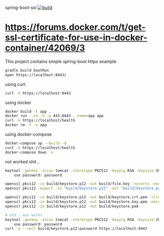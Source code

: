 spring-boot-ssl [![build](https://travis-ci.org/daggerok/spring-boot-ssl.svg?branch=master)](https://travis-ci.org/daggerok/spring-boot-ssl)

https://forums.docker.com/t/get-ssl-certificate-for-use-in-docker-container/42069/3
===============

This project contains simple spring-boot https example

```sh
gradle build bootRun
open https://localhost:8443/
```

using curl:

```sh
curl -k https://localhost:8443
```

using docker

```bash
docker build -t app .
docker run --rm -d -p 443:8443 --name=app app 
curl -k https://localhost/health
docker rm -f -v app
```

using docker-compose

```bash
docker-compose up --build -d 
curl -k https://localhost/health
docker-compose down -v
```

not worked shit...

```sh
keytool -genkey -alias tomcat -storetype PKCS12 -keyalg RSA -keysize 2048 -keystore build/keystore.p12 -validity 3650
    use password: password

openssl pkcs12 -in build/keystore.p12 -out build/file.key -nocerts -nodes
openssl pkcs12 -export -in "build/keystore.p12" -out "build/keystore.pem" -passin pass:password

openssl pkcs12 -in build/keystore.p12 -out build/keystore.crt.pem -clcerts -nokeys
openssl pkcs12 -in build/keystore.p12 -out build/keystore.key.pem -nocerts -nodes
openssl pkcs12 -in build/keystore.p12 -out build/keystore.pem

# old - not works
keytool -genkey -alias tomcat -storetype PKCS12 -keyalg RSA -keysize 2048 -keystore build/keystore.p12 -validity 3650
    use password: password
curl -k --cert build/keystore.p12:password https://localhost:8443
```
